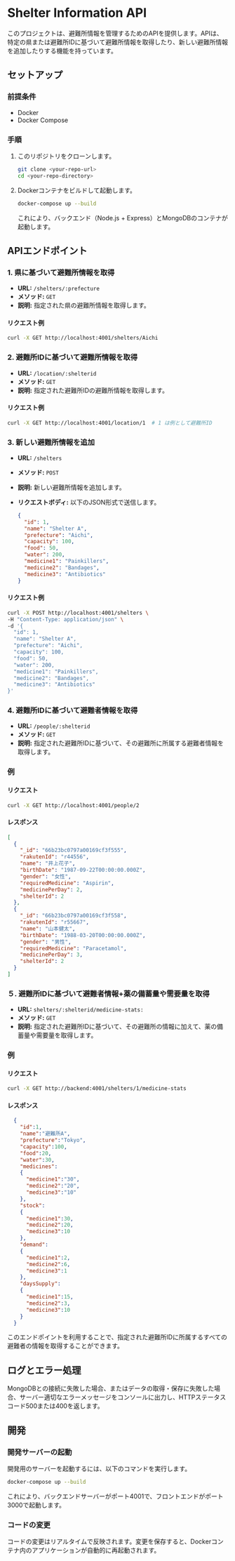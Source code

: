 # Shelter Information API

このプロジェクトは、避難所情報を管理するためのAPIを提供します。APIは、特定の県または避難所IDに基づいて避難所情報を取得したり、新しい避難所情報を追加したりする機能を持っています。

## セットアップ

### 前提条件

- Docker
- Docker Compose

### 手順

1. このリポジトリをクローンします。

    ```sh
    git clone <your-repo-url>
    cd <your-repo-directory>
    ```

2. Dockerコンテナをビルドして起動します。

    ```sh
    docker-compose up --build
    ```

    これにより、バックエンド（Node.js + Express）とMongoDBのコンテナが起動します。

## APIエンドポイント

### 1. 県に基づいて避難所情報を取得

- **URL:** `/shelters/:prefecture`
- **メソッド:** `GET`
- **説明:** 指定された県の避難所情報を取得します。

#### リクエスト例

```sh
curl -X GET http://localhost:4001/shelters/Aichi
```

### 2. 避難所IDに基づいて避難所情報を取得

- **URL:** `/location/:shelterid`
- **メソッド:** `GET`
- **説明:** 指定された避難所IDの避難所情報を取得します。

#### リクエスト例

```sh
curl -X GET http://localhost:4001/location/1  # 1 は例として避難所ID
```

### 3. 新しい避難所情報を追加

- **URL:** `/shelters`
- **メソッド:** `POST`
- **説明:** 新しい避難所情報を追加します。
- **リクエストボディ:** 以下のJSON形式で送信します。

    ```json
    {
      "id": 1,
      "name": "Shelter A",
      "prefecture": "Aichi",
      "capacity": 100,
      "food": 50,
      "water": 200,
      "medicine1": "Painkillers",
      "medicine2": "Bandages",
      "medicine3": "Antibiotics"
    }
    ```

#### リクエスト例

```sh
curl -X POST http://localhost:4001/shelters \
-H "Content-Type: application/json" \
-d '{
  "id": 1,
  "name": "Shelter A",
  "prefecture": "Aichi",
  "capacity": 100,
  "food": 50,
  "water": 200,
  "medicine1": "Painkillers",
  "medicine2": "Bandages",
  "medicine3": "Antibiotics"
}'
```
### 4. 避難所IDに基づいて避難者情報を取得

- **URL:** `/people/:shelterid`
- **メソッド:** `GET`
- **説明:** 指定された避難所IDに基づいて、その避難所に所属する避難者情報を取得します。

### 例

#### リクエスト

```sh
curl -X GET http://localhost:4001/people/2
```

#### レスポンス

```json
[
  {
    "_id": "66b23bc0797a00169cf3f555",
    "rakutenId": "r44556",
    "name": "井上花子",
    "birthDate": "1987-09-22T00:00:00.000Z",
    "gender": "女性",
    "requiredMedicine": "Aspirin",
    "medicinePerDay": 2,
    "shelterId": 2
  },
  {
    "_id": "66b23bc0797a00169cf3f558",
    "rakutenId": "r55667",
    "name": "山本健太",
    "birthDate": "1988-03-20T00:00:00.000Z",
    "gender": "男性",
    "requiredMedicine": "Paracetamol",
    "medicinePerDay": 3,
    "shelterId": 2
  }
]
```

### ５. 避難所IDに基づいて避難者情報+薬の備蓄量や需要量を取得

- **URL:** `shelters/:shelterid/medicine-stats:`
- **メソッド:** `GET`
- **説明:** 指定された避難所IDに基づいて、その避難所の情報に加えて、薬の備蓄量や需要量を取得します。

### 例

#### リクエスト

```sh
curl -X GET http://backend:4001/shelters/1/medicine-stats
```

#### レスポンス

```json
  {
    "id":1,
    "name":"避難所A",
    "prefecture":"Tokyo",
    "capacity":100,
    "food":20,
    "water":30,
    "medicines":
    {
      "medicine1":"30",
      "medicine2":"20",
      "medicine3":"10"
    },
    "stock":
    {
      "medicine1":30,
      "medicine2":20,
      "medicine3":10
    },
    "demand":
    {
      "medicine1":2,
      "medicine2":6,
      "medicine3":1
    },
    "daysSupply":
    {
      "medicine1":15,
      "medicine2":3,
      "medicine3":10
    }
  }
```

このエンドポイントを利用することで、指定された避難所IDに所属するすべての避難者の情報を取得することができます。



## ログとエラー処理

MongoDBとの接続に失敗した場合、またはデータの取得・保存に失敗した場合、サーバー適切なエラーメッセージをコンソールに出力し、HTTPステータスコード500または400を返します。

## 開発

### 開発サーバーの起動

開発用のサーバーを起動するには、以下のコマンドを実行します。

```sh
docker-compose up --build
```

これにより、バックエンドサーバーがポート4001で、フロントエンドがポート3000で起動します。

### コードの変更

コードの変更はリアルタイムで反映されます。変更を保存すると、Dockerコンテナ内のアプリケーションが自動的に再起動されます。


